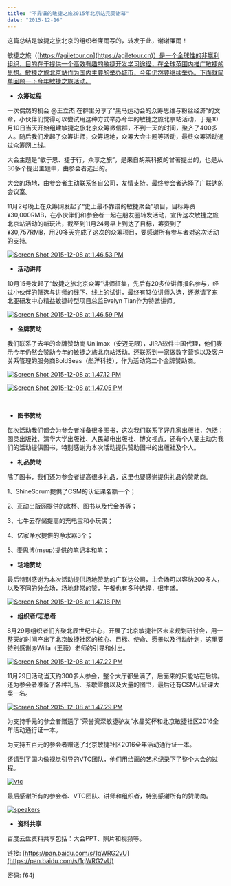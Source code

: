 ```yaml
---
title: "不靠谱的敏捷之旅2015年北京站完美谢幕"
date: "2015-12-16"
---
```


这篇总结是敏捷之旅北京的组织者廉雨写的，转发于此，谢谢廉雨！

敏捷之旅（[https://agiletour.cn](https://agiletour.cn)）是一个全球性的非赢利组织，目的在于提供一个高效有趣的敏捷开发学习途径，在全球范围内推广敏捷的思想。敏捷之旅北京站作为国内主要的举办城市，今年仍然要继续举办。下面就简单回顾一下今年敏捷之旅活动。

- **众筹过程**

一次偶然的机会 @王立杰 在群里分享了“黑马运动会的众筹思维与粉丝经济”的文章，小伙伴们觉得可以尝试用这种方式举办今年的敏捷之旅北京站活动，于是10月10日当天开始组建敏捷之旅北京众筹微信群，不到一天的时间，聚齐了400多人。随后我们发起了众筹讲师，众筹场地，众筹大会主题等活动，最终众筹活动通过众筹网上线。

大会主题是“敏于思、捷于行，众享之旅”，是来自胡莱科技的曾著提出的，也是从30多个提出主题中，由参会者选出的。

大会的场地，由参会者主动联系各自公司，友情支持。最终参会者选择了广联达的会议室。

11月2号晚上在众筹网发起了“史上最不靠谱的敏捷聚会”项目，目标筹资¥30,000RMB，在小伙伴们和参会者一起在朋友圈转发活动，宣传这次敏捷之旅北京站活动的新玩法，截至到11月24号早上到达了目标，筹资到了¥30,757RMB，用20多天完成了这次的众筹项目，要感谢所有参与者对这次活动的支持。

[![Screen Shot 2015-12-08 at 1.46.53 PM](/wp-content/uploads/2015/12/Screen-Shot-2015-12-08-at-1.46.53-PM-1024x535.png)](/wp-content/uploads/2015/12/Screen-Shot-2015-12-08-at-1.46.53-PM.png)

- **活动讲师**

10月15号发起了“敏捷之旅北京众筹”讲师征集，先后有20多位讲师报名参与，经过小伙伴的筛选与讲师的线下、线上的试讲，最终有13位讲师入选，还邀请了东北亚研发中心精益敏捷转型项目总监Evelyn Tian作为特邀讲师。

[![Screen Shot 2015-12-08 at 1.46.59 PM](/wp-content/uploads/2015/12/Screen-Shot-2015-12-08-at-1.46.59-PM-1024x582.png)](/wp-content/uploads/2015/12/Screen-Shot-2015-12-08-at-1.46.59-PM.png)

- **金牌赞助**

我们联系了去年的金牌赞助商 Unlimax（安迈无限），JIRA软件中国代理，他们表示今年仍然会赞助今年的敏捷之旅北京站活动。还联系到一家做数字营销以及客户关系管理的服务商BoldSeas（彪洋科技），作为活动第二个金牌赞助商。

[![Screen Shot 2015-12-08 at 1.47.12 PM](/wp-content/uploads/2015/12/Screen-Shot-2015-12-08-at-1.47.12-PM.png)](/wp-content/uploads/2015/12/Screen-Shot-2015-12-08-at-1.47.12-PM.png)

[![Screen Shot 2015-12-08 at 1.47.05 PM](/wp-content/uploads/2015/12/Screen-Shot-2015-12-08-at-1.47.05-PM.png)](/wp-content/uploads/2015/12/Screen-Shot-2015-12-08-at-1.47.05-PM.png)

 

- **图书赞助**

每次活动我们都会为参会者准备很多图书，这次我们联系了好几家出版社，包括：图灵出版社、清华大学出版社、人民邮电出版社、博文视点，还有个人要主动为我们的活动提供图书，特别感谢为本次活动提供赞助图书的出版社及个人。

- **礼品赞助**

除了图书，我们还为参会者提高很多礼品，这里也要感谢提供礼品的赞助商。

1、ShineScrum提供了CSM的认证课名额一个；

2、互动出版网提供的水杯、图书以及代金券等；

3、七牛云存储提高的充电宝和小玩偶；

4、亿家净水提供的净水器3个；

5、麦思博(msup)提供的笔记本和笔；

- **场地赞助**

最后特别感谢为本次活动提供场地赞助的广联达公司，主会场可以容纳200多人，以及不同的分会场，场地非常的赞，午餐也有多种选择，很丰盛。

[![Screen Shot 2015-12-08 at 1.47.18 PM](/wp-content/uploads/2015/12/Screen-Shot-2015-12-08-at-1.47.18-PM-1024x181.png)](/wp-content/uploads/2015/12/Screen-Shot-2015-12-08-at-1.47.18-PM.png)

- **组织者/志愿者**

8月29号组织者们齐聚北辰世纪中心，开展了北京敏捷社区未来规划研讨会，用一整天的时间产出了北京敏捷社区的核心、目标、使命、愿景以及行动计划，这里要特别感谢@Willa（王薇）老师的引导和付出。

[![Screen Shot 2015-12-08 at 1.47.22 PM](/wp-content/uploads/2015/12/Screen-Shot-2015-12-08-at-1.47.22-PM-1024x736.png)](/wp-content/uploads/2015/12/Screen-Shot-2015-12-08-at-1.47.22-PM.png)

11月29日活动当天约300多人参会，整个大厅都坐满了，后面来的只能站在后排。还为参会者准备了各种礼品、茶歇零食以及大量的图书，最后还有CSM认证课大奖一名。

[![Screen Shot 2015-12-08 at 1.47.29 PM](/wp-content/uploads/2015/12/Screen-Shot-2015-12-08-at-1.47.29-PM-1024x676.png)](/wp-content/uploads/2015/12/Screen-Shot-2015-12-08-at-1.47.29-PM.png)

为支持千元的参会者赠送了“荣誉资深敏捷驴友”水晶奖杯和北京敏捷社区2016全年活动通行证一本。

为支持五百元的参会者赠送了北京敏捷社区2016全年活动通行证一本。

还请到了国内做视觉引导的VTC团队，他们用绘画的艺术纪录下了整个大会的过程。

[![vtc](/wp-content/uploads/2015/12/vtc.png)](/wp-content/uploads/2015/12/vtc.png)

最后感谢所有的参会者、VTC团队、讲师和组织者，特别感谢所有的赞助商。

[![speakers](/wp-content/uploads/2015/12/speakers.png)](/wp-content/uploads/2015/12/speakers.png)

- **资料共享**

百度云盘资料共享包括：大会PPT、照片和视频等。

链接: [https://pan.baidu.com/s/1qWRG2vU](https://pan.baidu.com/s/1qWRG2vU)

密码: f64j
